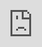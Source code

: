 ```yaml
---
layout: raw
title: Solicite um orçamento
permalink: /solicite-um-orcamento
---
```


<iframe src="https://app.pipefy.com/public/form/M8Jn324D" style="position:fixed; top:0; left:0; bottom:0; right:0; width:100%; height:100%; border:none; margin:0; padding:0; overflow:hidden; z-index:999999;"></iframe>
